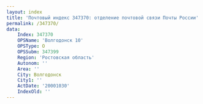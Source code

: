 ```yaml
---
layout: index
title: 'Почтовый индекс 347370: отделение почтовой связи Почты России'
permalink: /347370/
data:
    Index: 347370
    OPSName: 'Волгодонск 10'
    OPSType: О
    OPSSubm: 347399
    Region: 'Ростовская область'
    Autonom: ''
    Area: ''
    City: Волгодонск
    City1: ''
    ActDate: '20001030'
    IndexOld: ''
---
```

